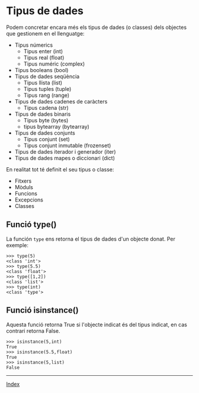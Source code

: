 # Tipus de dades

Podem concretar encara més els tipus de dades (o classes) dels objectes que gestionem en el llenguatge:

* Tipus númerics
	* Tipus enter (int)
	* Tipus real (float)
	* Tipus numéric (complex)
* Tipus booleans (bool)
* Tipus de dades seqüència
	* Tipus llista (list)
	* Tipus tuples (tuple)
	* Tipus rang (range)
* Tipus de dades cadenes de caràcters
	* Tipus cadena (str)
* Tipus de dades binaris
	* Tipus byte (bytes)
	* tipus bytearray (bytearray)
* Tipus de dades conjunts
	* Tipus conjunt (set)
	* Tipus conjunt inmutable (frozenset)
* Tipus de dades iterador i generador (iter)
* Tipus de dades mapes o diccionari (dict)

En realitat tot té definit el seu tipus o classe:

* Fitxers
* Mòduls
* Funcions
* Excepcions
* Classes 

## Funció type() 

La función `type` ens retorna el tipus de dades d'un objecte donat. Per exemple:

	>>> type(5)
	<class 'int'>
	>>> type(5.5)
	<class 'float'>
	>>> type([1,2])
	<class 'list'>
	>>> type(int)
	<class 'type'>

## Funció isinstance()

Aquesta funció retorna True si l'objecte indicat és del tipus indicat, en cas contrari retorna False.

	>>> isinstance(5,int)
	True
	>>> isinstance(5.5,float)
	True
	>>> isinstance(5,list)
	False

***
[Index](../../../README.md)
